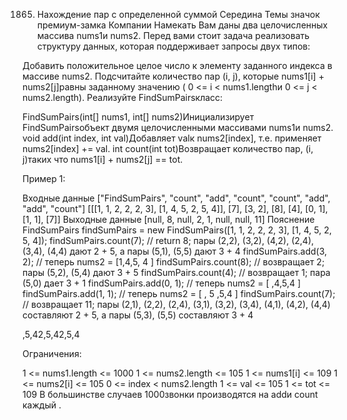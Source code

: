 1865. Нахождение пар с определенной суммой
Середина
Темы
значок премиум-замка
Компании
Намекать
Вам даны два целочисленных массива nums1и nums2. Перед вами стоит задача реализовать структуру данных, которая поддерживает запросы двух типов:

Добавить положительное целое число к элементу заданного индекса в массиве nums2.
Подсчитайте количество пар (i, j), которые nums1[i] + nums2[j]равны заданному значению ( 0 <= i < nums1.lengthи 0 <= j < nums2.length).
Реализуйте FindSumPairsкласс:

FindSumPairs(int[] nums1, int[] nums2)Инициализирует FindSumPairsобъект двумя целочисленными массивами nums1и nums2.
void add(int index, int val)Добавляет valк nums2[index], т.е. применяет nums2[index] += val.
int count(int tot)Возвращает количество пар, (i, j)таких что nums1[i] + nums2[j] == tot.
 

Пример 1:

Входные данные 
["FindSumPairs", "count", "add", "count", "count", "add", "add", "count"] 
[[[1, 1, 2, 2, 2, 3], [1, 4, 5, 2, 5, 4]], [7], [3, 2], [8], [4], [0, 1], [1, 1], [7]] Выходные данные 
[null, 8, null, 2, 1, null, null, 11] Пояснение 
FindSumPairs findSumPairs = new FindSumPairs([1, 1, 2, 2, 2, 3], [1, 4, 5, 2, 5, 4]); 
findSumPairs.count(7); // return 8; пары (2,2), (3,2), (4,2), (2,4), (3,4), (4,4) дают 2 + 5, а пары (5,1), (5,5) дают 3 + 4 
findSumPairs.add(3, 2); // теперь nums2 = [1,4,5, 4 ] 
findSumPairs.count(8); // возвращает 2; пары (5,2), (5,4) дают 3 + 5 
findSumPairs.count(4); // возвращает 1; пара (5,0) дает 3 + 1 
findSumPairs.add(0, 1); // теперь nums2 = [ ,4,5,4 ] 
findSumPairs.add(1, 1); // теперь nums2 = [ , 5 ,5,4 ] 
findSumPairs.count(7); // возвращает 11; пары (2,1), (2,2), (2,4), (3,1), (3,2), (3,4), (4,1), (4,2), (4,4) составляют 2 + 5, а пары (5,3), (5,5) составляют 3 + 4


,5,42,5,42,5,4
 

Ограничения:

1 <= nums1.length <= 1000
1 <= nums2.length <= 105
1 <= nums1[i] <= 109
1 <= nums2[i] <= 105
0 <= index < nums2.length
1 <= val <= 105
1 <= tot <= 109
В большинстве случаев 1000звонки производятся на addи count каждый .